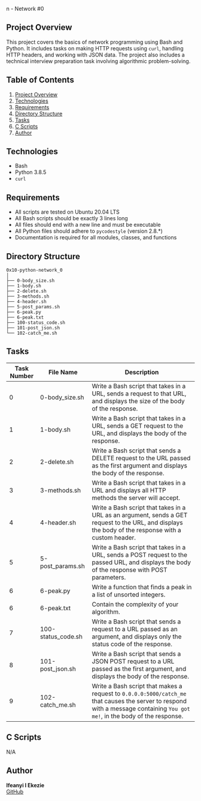 n - Network #0

## Project Overview
This project covers the basics of network programming using Bash and Python. It includes tasks on making HTTP requests using `curl`, handling HTTP headers, and working with JSON data. The project also includes a technical interview preparation task involving algorithmic problem-solving.

## Table of Contents
1. [Project Overview](#project-overview)
2. [Technologies](#technologies)
3. [Requirements](#requirements)
4. [Directory Structure](#directory-structure)
5. [Tasks](#tasks)
6. [C Scripts](#c-scripts)
7. [Author](#author)


## Technologies
- Bash
- Python 3.8.5
- `curl`

## Requirements
- All scripts are tested on Ubuntu 20.04 LTS
- All Bash scripts should be exactly 3 lines long
- All files should end with a new line and must be executable
- All Python files should adhere to `pycodestyle` (version 2.8.*)
- Documentation is required for all modules, classes, and functions

## Directory Structure
```
0x10-python-network_0
│
├── 0-body_size.sh
├── 1-body.sh
├── 2-delete.sh
├── 3-methods.sh
├── 4-header.sh
├── 5-post_params.sh
├── 6-peak.py
├── 6-peak.txt
├── 100-status_code.sh
├── 101-post_json.sh
└── 102-catch_me.sh
```

## Tasks

| Task Number | File Name         | Description                                                                                     |
|-------------|-------------------|-------------------------------------------------------------------------------------------------|
| 0           | 0-body_size.sh    | Write a Bash script that takes in a URL, sends a request to that URL, and displays the size of the body of the response. |
| 1           | 1-body.sh         | Write a Bash script that takes in a URL, sends a GET request to the URL, and displays the body of the response.             |
| 2           | 2-delete.sh       | Write a Bash script that sends a DELETE request to the URL passed as the first argument and displays the body of the response. |
| 3           | 3-methods.sh      | Write a Bash script that takes in a URL and displays all HTTP methods the server will accept.    |
| 4           | 4-header.sh       | Write a Bash script that takes in a URL as an argument, sends a GET request to the URL, and displays the body of the response with a custom header. |
| 5           | 5-post_params.sh  | Write a Bash script that takes in a URL, sends a POST request to the passed URL, and displays the body of the response with POST parameters. |
| 6           | 6-peak.py         | Write a function that finds a peak in a list of unsorted integers. | 
| 6           | 6-peak.txt        | Contain the complexity of your algorithm. | 
| 7           | 100-status_code.sh| Write a Bash script that sends a request to a URL passed as an argument, and displays only the status code of the response. |
| 8           | 101-post_json.sh  | Write a Bash script that sends a JSON POST request to a URL passed as the first argument, and displays the body of the response. |
| 9           | 102-catch_me.sh   | Write a Bash script that makes a request to `0.0.0.0:5000/catch_me` that causes the server to respond with a message containing `You got me!`, in the body of the response. |

## C Scripts
N/A

## Author
**Ifeanyi I Ekezie**  
[GitHub](https://github.com/iiekezie)
